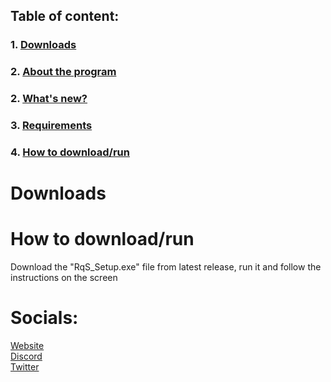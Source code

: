 ## Table of content:<br/>

### 1. [Downloads](https://github.com/SuchyChomik/RqS#downloads) <br/>

### 2. [About the program](https://github.com/SuchyChomik/RqS#about) <br/>

### 2. [What's new?](https://github.com/SuchyChomik/RqS#Whats-new) <br/>

### 3. [Requirements](https://github.com/SuchyChomik/RqS#requirments)

### 4. [How to download/run](https://github.com/lnxcz/nitro-generator#useandrun)

# Downloads



# How to download/run
Download the "RqS_Setup.exe" file from latest release, run it and follow the instructions on the screen

# Socials:
[Website](http://therqs.atwebpages.com/)  
[Discord](https://discord.gg/9NuWut9C4M)  
[Twitter](https://twitter.com/realrqs)
